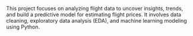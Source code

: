 This project focuses on analyzing flight data to uncover insights, trends, and build a predictive model for estimating flight prices. It involves data cleaning, exploratory data analysis (EDA), and machine learning modeling using Python.

